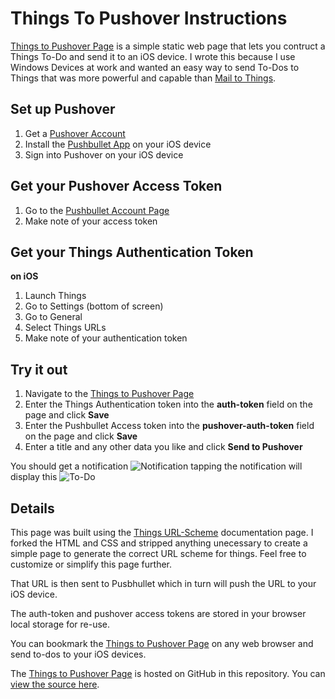 # Things To Pushover Instructions
[Things to Pushover Page](https://omarshahine.github.io/things-to-pushover/Things-to-Pushover.html) is a simple static web page that lets you contruct a Things To-Do and send it to an iOS device. I wrote this because I use Windows Devices at work and wanted an easy way to send To-Dos to Things that was more powerful and capable than [Mail to Things](https://support.culturedcode.com/customer/en/portal/articles/2908262-using-mail-to-things).

## Set up Pushover
1. Get a  [Pushover Account](https://pushover.net/) 
2. Install the  [Pushbullet App](https://apps.apple.com/us/app/pushover-notifications/id506088175)  on your iOS device
3. Sign into Pushover on your iOS device

## Get your Pushover Access Token
1. Go to the  [Pushbullet Account Page](https://pushover.net/) 
2. Make note of your access token


## Get your Things Authentication Token
**on iOS**
1. Launch Things
2. Go to Settings (bottom of screen)
3. Go to General
4. Select Things URLs
5. Make note of your authentication token

## Try it out
1. Navigate to the [Things to Pushover Page](https://omarshahine.github.io/things-to-pushover/Things-to-Pushover.html) 
2. Enter the Things Authentication token into the **auth-token** field on the page and click **Save**
3. Enter the Pushbullet Access token into the **pushover-auth-token** field on the page and click **Save**
4. Enter a title and any other data you like and click **Send to Pushover**

You should get a notification
![Notification](resources/IMG_0096.jpeg)
tapping the notification will display this
![To-Do](resources/IMG_0097.jpeg)

## Details
This page was built using the [Things URL-Scheme](https://support.culturedcode.com/customer/en/portal/articles/2803573) documentation page. I forked the HTML and CSS and stripped anything unecessary to create a simple page to generate the correct URL scheme for things. Feel free to customize or simplify this page further.

That URL is then sent to Pusbhullet which in turn will push the URL to your iOS device.

The auth-token and pushover access tokens are stored in your browser local storage for re-use.

You can bookmark the [Things to Pushover Page](https://omarshahine.github.io/things-to-pushover/Things-to-Pushover.html) on any web browser and send to-dos to your iOS devices.

The [Things to Pushover Page](https://omarshahine.github.io/things-to-pushover/Things-to-Pushover.html) is hosted on GitHub in this repository. You can [view the source here](https://github.com/omarshahine/things-to-pushover).
